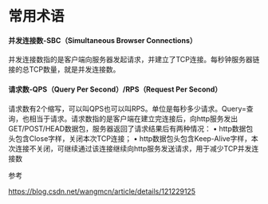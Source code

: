 # 常用术语

#### 并发连接数-SBC（Simultaneous Browser Connections）


并发连接数指的是客户端向服务器发起请求，并建立了TCP连接。每秒钟服务器链接的总TCP数量，就是并发连接数。



#### 请求数-QPS（Query Per Second）/RPS（Request Per Second）

请求数有2个缩写，可以叫QPS也可以叫RPS。单位是每秒多少请求。Query=查询，也相当于请求。请求数指的是客户端在建立完连接后，向http服务发出GET/POST/HEAD数据包，服务器返回了请求结果后有两种情况：
• http数据包头包含Close字样，关闭本次TCP连接；
• http数据包头包含Keep-Alive字样，本次连接不关闭，可继续通过该连接继续向http服务发送请求，用于减少TCP并发连接数





参考

https://blog.csdn.net/wangmcn/article/details/121229125